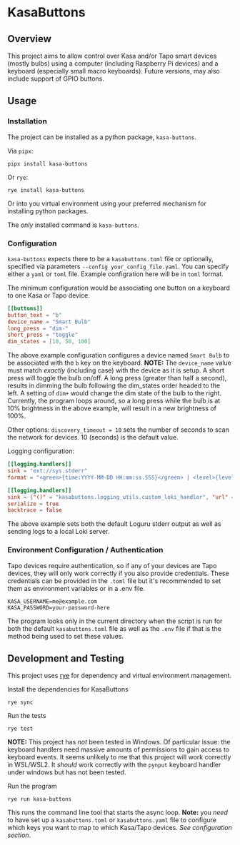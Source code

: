 # KasaButtons

## Overview

This project aims to allow control over Kasa and/or Tapo smart devices (mostly bulbs) using a computer (including Raspberry Pi devices) and a keyboard (especially small macro keyboards).
Future versions, may also include support of GPIO buttons.

## Usage

### Installation

The project can be installed as a python package, `kasa-buttons`.

Via `pipx`:

```shell
pipx install kasa-buttons
```

Or `rye`:

```shell
rye install kasa-buttons
```

Or into you virtual environment using your preferred mechanism for installing python packages.

The *only* installed command is `kasa-buttons`.

### Configuration

`kasa-buttons` expects there to be a `kasabuttons.toml` file or optionally, specified via parameters `--config your_config_file.yaml`. You can specify either a `yaml` or `toml` file. Example configration here will be in `toml` format.

The minimum configuration would be associating one button on a keyboard to one Kasa or Tapo device.

```toml
[[buttons]]
button_text = "b"
device_name = "Smart Bulb"
long_press = "dim-"
short_press = "toggle"
dim_states = [10, 50, 100]
```

The above example configuration configures a device named `Smart Bulb` to be associated with the `b` key on the keyboard. **NOTE:** The `device_name` value must match *exactly* (including case) with the device as it is setup. A short press will toggle the bulb on/off. A long press (greater than half a second), results in dimming the bulb following the dim_states order headed to the left. A setting of `dim+` would change the dim state of the bulb to the right. Currently, the program loops around, so a long press while the bulb is at 10% brightness in the above example, will result in a new brightness of 100%.

Other options:
`discovery_timeout = 10` sets the number of seconds to scan the network for devices. 10 (seconds) is the default value.

Logging configuration:
```toml
[[logging.handlers]]
sink = "ext://sys.stderr"
format = "<green>{time:YYYY-MM-DD HH:mm:ss.SSS}</green> | <level>{level: <8}</level> | <cyan>{name}</cyan>:<cyan>{function}</cyan>:<cyan>{line}</cyan> - <level>{message}</level>"

[[logging.handlers]]
sink = {"()" = "kasabuttons.logging_utils.custom_loki_handler", "url" = "http://my-local-loki-server.local:3100/loki/api/v1/push"}
serialize = true
backtrace = false
```

The above example sets both the default Loguru stderr output as well as sending logs to a local Loki server.

### Environment Configuration / Authentication

Tapo devices require authentication, so if any of your devices are Tapo devices, they will only work correctly if you also provide credentials. These credentials can be provided in the `.toml` file but it's recommended to set them as environment variables or in a .env file.

```shell
KASA_USERNAME=me@example.com
KASA_PASSWORD=your-password-here
```

The program looks only in the current directory when the script is run for both the default `kasabuttons.toml` file as well as the `.env` file if that is the method being used to set these values.

## Development and Testing

This project uses [rye](https://rye.astral.sh/) for dependency and virtual environment management.

Install the dependencies for KasaButtons

```shell
rye sync
```

Run the tests

```shell
rye test
```

**NOTE:** This project has *not* been tested in Windows. Of particular issue: the keyboard handlers need massive amounts of permissions to gain access to keyboard events. It seems unlikely to me that this project will work correctly in WSL/WSL2. It *should* work correctly with the `pynput` keyboard handler under windows but has not been tested.

Run the program

```shell
rye run kasa-buttons
```

This runs the command line tool that starts the async loop. **Note:** you *need* to have set up a `kasabuttons.toml` or `kasabuttons.yaml` file to configure which keys you want to map to which Kasa/Tapo devices. *See configuration section*.

